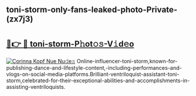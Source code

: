 ## toni-storm-only-fans​-leaked-photo​-Private-(zx7j3)


# <h2><a href="https://mediaupload.pro?title=toni-storm&ref=git">🔗👉 🔴 toni-storm-P𝚑ot𝚘𝚜-V𝚒d𝚎o</a></h2>

[![Corinna Kopf Nue Nu𝚍e𝚜](https://i.imgur.com/0qMVB7G.gif)](https://mediaupload.pro?title=toni-storm&ref=git)
Online-influencer-toni-storm,known-for-publishing-dance-and-lifestyle-content,-including-performances-and-vlogs-on-social-media-platforms.Brilliant-ventriloquist-assistant-toni-storm,celebrated-for-their-exceptional-abilities-and-accomplishments-in-assisting-ventriloquists.  